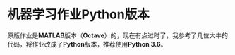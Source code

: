 # 机器学习作业Python版本

原版作业是**MATLAB**版本（**Octave**）的，现在有点过时了，我参考了几位大牛的代码，将作业改成了**Python**版本，推荐使用**Python 3.6**。